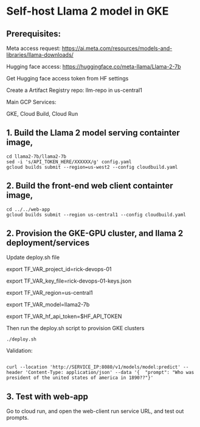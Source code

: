# Self-host Llama 2 model in GKE
## Prerequisites:
Meta access request: https://ai.meta.com/resources/models-and-libraries/llama-downloads/

Hugging face access: https://huggingface.co/meta-llama/Llama-2-7b

Get Hugging face access token from HF settings

Create a Artifact Registry repo: llm-repo in us-central1

Main GCP Services:

GKE, Cloud Build, Cloud Run
## 1. Build the Llama 2 model serving containter image,

```
cd llama2-7b/llama2-7b
sed -i 's/API_TOKEN_HERE/XXXXXX/g' config.yaml
gcloud builds submit --region=us-west2 --config cloudbuild.yaml

```

## 2. Build the front-end web client containter image,

```
cd ../../web-app
gcloud builds submit --region us-central1 --config cloudbuild.yaml

```

## 2. Provision the GKE-GPU cluster, and llama 2 deployment/services
Update deploy.sh file

export TF_VAR_project_id=rick-devops-01

export TF_VAR_key_file=rick-devops-01-keys.json

export TF_VAR_region=us-central1

export TF_VAR_model=llama2-7b

export TF_VAR_hf_api_token=$HF_API_TOKEN

Then run the deploy.sh script to provision GKE clusters 

```
./deploy.sh

```

Validation:
```

curl --location 'http://SERVICE_IP:8080/v1/models/model:predict' --header 'Content-Type: application/json' --data '{  "prompt": "Who was president of the united states of america in 1890??"}'
```
## 3. Test with web-app
Go to cloud run, and open the web-client run service URL, and test out prompts.